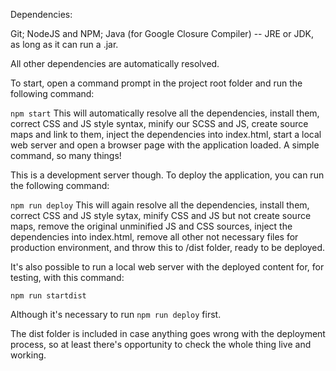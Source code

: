 Dependencies:

Git;
NodeJS and NPM;
Java (for Google Closure Compiler) -- JRE or JDK, as long as it can run a .jar.

All other dependencies are automatically resolved.


To start, open a command prompt in the project root folder and run the following command:

`npm start`
This will automatically resolve all the dependencies, install them, correct CSS and JS style syntax, minify our SCSS and JS, create source maps and link to them, inject the dependencies into index.html, start a local web server and open a browser page with the application loaded. A simple command, so many things!

This is a development server though. To deploy the application, you can run the following command:

`npm run deploy`
This will again resolve all the dependencies, install them, correct CSS and JS style sytax, minify CSS and JS but not create source maps, remove the original unminified JS and CSS sources, inject the dependencies into index.html, remove all other not necessary files for production environment, and throw this to /dist folder, ready to be deployed.

It's also possible to run a local web server with the deployed content for, for testing, with this command:

`npm run startdist`

Although it's necessary to run `npm run deploy` first.

The dist folder is included in case anything goes wrong with the deployment process, so at least there's opportunity to check the whole thing live and working.
